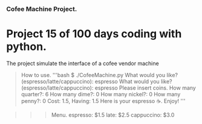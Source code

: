 ### Cofee Machine Project.

# Project 15 of 100 days coding with python.

The project simulate the interface of a cofee vendor machine

> How to use.
'''bash
$ ./CofeeMachine.py
What would you like? (espresso/latte/cappuccino): espresso
What would you like? (espresso/latte/cappuccino): espresso
Please insert coins.
How many quarter?: 6
How many dime?: 0
How many nickel?: 0
How many penny?: 0
Cost: 1.5, Having: 1.5
Here is your espresso ☕. Enjoy!
'''

>>> Menu.
>>> espresso: $1.5
>>> late: $2.5
>>> cappuccino: $3.0